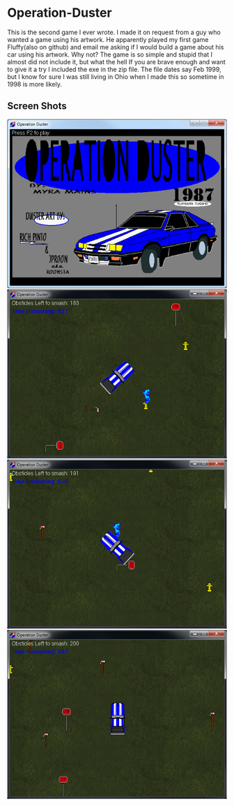 # Operation-Duster
This is the second game I ever wrote. I made it on request from a guy who wanted a game using his artwork. He apparently played my first game Fluffy(also on github) and email me asking if I would build a game about his car using his artwork. Why not?
The game is so simple and stupid that I almost did not include it, but what the hell
If you are brave enough and want to give it a try I included the exe in the zip file. 
The file dates say Feb 1999, but I know for sure I was still living in Ohio when I made this so sometime in 1998 is more likely.

## Screen Shots

![alt tag](ss00.png)
![alt tag](ss01.png)
![alt tag](ss02.png)
![alt tag](ss03.png)
